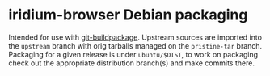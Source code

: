 # iridium-browser Debian packaging

Intended for use with [git-buildpackage](https://wiki.debian.org/PackagingWithGit).
Upstream sources are imported into the `upstream` branch with orig tarballs managed
on the `pristine-tar` branch. Packaging for a given release is under `ubuntu/$DIST`,
to work on packaging check out the appropriate distribution branch(s) and make commits
there.
